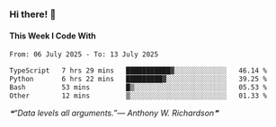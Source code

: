 ### Hi there! 👋

#### This Week I Code With
<!--START_SECTION:waka-->

```txt
From: 06 July 2025 - To: 13 July 2025

TypeScript   7 hrs 29 mins   ███████████▓░░░░░░░░░░░░░   46.14 %
Python       6 hrs 22 mins   █████████▓░░░░░░░░░░░░░░░   39.25 %
Bash         53 mins         █▒░░░░░░░░░░░░░░░░░░░░░░░   05.53 %
Other        12 mins         ▒░░░░░░░░░░░░░░░░░░░░░░░░   01.33 %
```

<!--END_SECTION:waka-->

<!--STARTS_HERE_QUOTE_README-->
<i>❝“Data levels all arguments.”— Anthony W. Richardson❞</i>
<!--ENDS_HERE_QUOTE_README-->
